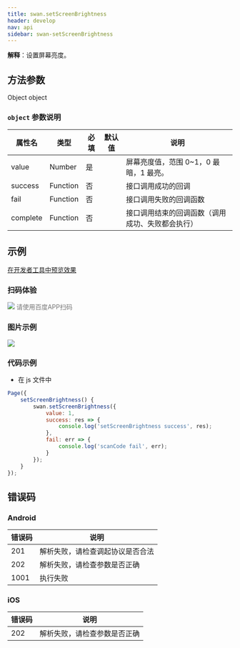 ```yaml
---
title: swan.setScreenBrightness
header: develop
nav: api
sidebar: swan-setScreenBrightness
---
```


 

**解释**：设置屏幕亮度。

 

## 方法参数 

Object object

###  `object` 参数说明  

|属性名 |类型  |必填 | 默认值 |说明|
|---- | ---- | ---- | ----|----|
|value |Number | 是  | |屏幕亮度值，范围 0~1，0 最暗，1 最亮。|
|success| Function  |  否  | |接口调用成功的回调|
|fail  |  Function  |  否 | | 接口调用失败的回调函数|
|complete  |  Function |   否 | | 接口调用结束的回调函数（调用成功、失败都会执行）|
## 示例

<a href="swanide://fragment/2cb53087761bf7f222f520e4780402d61569483519150" title="在开发者工具中预览效果" target="_self">在开发者工具中预览效果</a>

### 扫码体验

<div class='scan-code-container'>
    <img src="https://b.bdstatic.com/miniapp/assets/images/doc_demo/screenBrightness.png" class="demo-qrcode-image" />
    <font color=#777 12px>请使用百度APP扫码</font>
</div>




### 图片示例
<div class="m-doc-custom-examples">
    <div class="m-doc-custom-examples-correct">
        <img src="https://b.bdstatic.com/miniapp/images/setScreenBrightness.gif">
    </div>
    <div class="m-doc-custom-examples-correct">
        <img src=" ">
    </div>
    <div class="m-doc-custom-examples-correct">
        <img src=" ">
    </div>     
</div>

###  代码示例 



* 在 js 文件中

```js
Page({
    setScreenBrightness() {
        swan.setScreenBrightness({
            value: 1,
            success: res => {
                console.log('setScreenBrightness success', res);
            },
            fail: err => {
                console.log('scanCode fail', err);
            }
        });
    }
});
```

 
##  错误码
###  Android

|错误码|说明|
|--|--|
|201|解析失败，请检查调起协议是否合法|
|202|解析失败，请检查参数是否正确|
|1001|执行失败|

###  iOS

|错误码|说明|
|--|--|
|202|解析失败，请检查参数是否正确      |

 